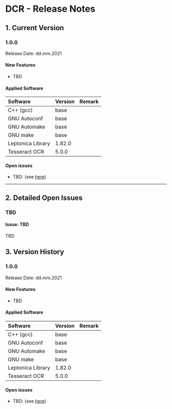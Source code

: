 # DCR - Release Notes

## 1. Current Version

### 1.0.0

Release Date: dd.mm.2021

#### New Features

- TBD

#### Applied Software

| Software          | Version | Remark   |
|:------------------|:--------|:---------|
| C++ (gcc)         | base    |          |
| GNU Autoconf      | base    |          |
| GNU Automake      | base    |          |
| GNU make          | base    |          |
| Leptonica Library | 1.82.0  |          |
| Tesseract OCR     | 5.0.0   |          |

#### Open issues

- TBD: (see [here](#issues_tbd))

----

## 2. Detailed Open Issues

### <a name="issues_tbd"></a> TBD

#### Issue: TBD

TBD

## 3. Version History

### 1.0.0

Release Date: dd.mm.2021

#### New Features

- TBD

#### Applied Software

| Software          | Version | Remark   |
|:------------------|:--------|:---------|
| C++ (gcc)         | base    |          |
| GNU Autoconf      | base    |          |
| GNU Automake      | base    |          |
| GNU make          | base    |          |
| Leptonica Library | 1.82.0  |          |
| Tesseract OCR     | 5.0.0   |          |

#### Open issues

- TBD: (see [here](#issues_tbd))

